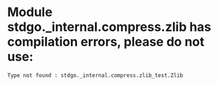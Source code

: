 # Module stdgo._internal.compress.zlib has compilation errors, please do not use:
```
Type not found : stdgo._internal.compress.zlib_test.Zlib

```

